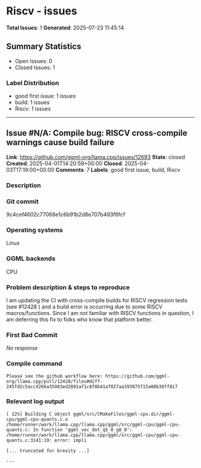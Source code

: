# Riscv - issues

**Total Issues**: 1
**Generated**: 2025-07-23 11:45:14

## Summary Statistics

- Open Issues: 0
- Closed Issues: 1

### Label Distribution

- good first issue: 1 issues
- build: 1 issues
- Riscv: 1 issues

---

## Issue #N/A: Compile bug: RISCV cross-compile warnings cause build failure

**Link**: https://github.com/ggml-org/llama.cpp/issues/12693
**State**: closed
**Created**: 2025-04-01T14:20:59+00:00
**Closed**: 2025-04-03T17:19:00+00:00
**Comments**: 7
**Labels**: good first issue, build, Riscv

### Description

### Git commit

9c4cef4602c77068e1c6b91b2d8e707b493f6fcf

### Operating systems

Linux

### GGML backends

CPU

### Problem description & steps to reproduce

I am updating the CI with cross-compile builds for RISCV regression tests (see #12428 ) and a build error is occurring due to some RISCV macros/functions. Since I am not familiar with RISCV functions in question, I am deferring this fix to folks who know that platform better.


### First Bad Commit

_No response_

### Compile command

```shell
Please see the github workflow here: https://github.com/ggml-org/llama.cpp/pull/12428/files#diff-245fd2c5accd266a35983ed2891af1c8f8b41af027aa393075f15a00b38ff817
```

### Relevant log output

```shell
[ 12%] Building C object ggml/src/CMakeFiles/ggml-cpu.dir/ggml-cpu/ggml-cpu-quants.c.o
/home/runner/work/llama.cpp/llama.cpp/ggml/src/ggml-cpu/ggml-cpu-quants.c: In function ‘ggml_vec_dot_q5_0_q8_0’:
/home/runner/work/llama.cpp/llama.cpp/ggml/src/ggml-cpu/ggml-cpu-quants.c:3141:19: error: impli

[... truncated for brevity ...]

---

